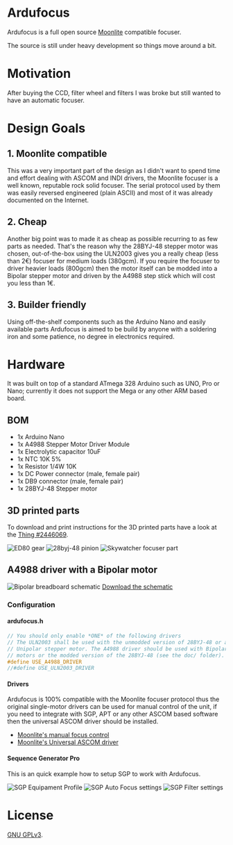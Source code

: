 # Ardufocus
Ardufocus is a full open source [Moonlite][moonlite] compatible focuser.

The source is still under heavy development so things move around a bit.

[moonlite]: https://www.focuser.com/


# Motivation
After buying the CCD, filter wheel and filters I was broke but still wanted to have an automatic
focuser.


# Design Goals

## 1. Moonlite compatible
This was a very important part of the design as I didn't want to spend time and effort dealing with
ASCOM and INDI drivers, the Moonlite focuser is a well known, reputable rock solid focuser. The
serial protocol used by them was easily reversed engineered (plain ASCII) and most of it was already
documented on the Internet.

## 2. Cheap
Another big point was to made it as cheap as possible recurring to as few parts as needed. That's
the reason why the 28BYJ-48 stepper motor was chosen, out-of-the-box using the ULN2003 gives you a
really cheap (less than 2€) focuser for medium loads (380gcm). If you require the focuser to driver
heavier loads (800gcm) then the motor itself can be modded into a Bipolar stepper motor and driven
by the A4988 step stick which will cost you less than 1€.

## 3. Builder friendly
Using off-the-shelf components such as the Arduino Nano and easily available parts Ardufocus is
aimed to be build by anyone with a soldering iron and some patience, no degree in electronics
required.


# Hardware
It was built on top of a standard ATmega 328 Arduino such as UNO, Pro or Nano; currently it does not
support the Mega or any other ARM based board.

## BOM

- 1x Arduino Nano
- 1x A4988 Stepper Motor Driver Module
- 1x Electrolytic capacitor 10uF
- 1x NTC 10K 5%
- 1x Resistor 1/4W 10K
- 1x DC Power connector (male, female pair)
- 1x DB9 connector (male, female pair)
- 1x 28BYJ-48 Stepper motor

## 3D printed parts
To download and print instructions for the 3D printed parts have a look at the
[Thing #2446069][2446069].

[2446069]: https://www.thingiverse.com/thing:2446069

![ED80 gear](https://github.com/jbrazio/ardufocus/blob/master/doc/object-focuser-ed80.png)
![28byj-48 pinion](https://github.com/jbrazio/ardufocus/blob/master/doc/object-focuser-28byj-48.png)
![Skywatcher focuser part](https://github.com/jbrazio/ardufocus/blob/master/doc/object-focuser-skywatcher-v4.png)

## A4988 driver with a Bipolar motor
![Bipolar breadboard schematic](https://github.com/jbrazio/ardufocus/blob/master/doc/schematic-bipolar_bb.jpg)
[Download the schematic](https://github.com/jbrazio/ardufocus/blob/master/doc/schematic-bipolar_schem.jpg)

### Configuration

#### ardufocus.h
``` cpp
// You should only enable *ONE* of the following drivers
// The ULN2003 shall be used with the unmodded version of 28BYJ-48 or any other
// Unipolar stepper motor. The A4988 driver should be used with Bipolar stepper
// motors or the modded version of the 28BYJ-48 (see the doc/ folder).
#define USE_A4988_DRIVER
//#define USE_ULN2003_DRIVER
```

#### Drivers
Ardufocus is 100% compatible with the Moonlite focuser protocol thus the original single-motor
drivers can be used for manual control of the unit, if you need to integrate with SGP, APT or any
other ASCOM based software then the universal ASCOM driver should be installed.

- [Moonlite's manual focus control](https://focuser.com/media/Downloads/MoonLite_Software/NonAscom/MoonliteSingleFocuser_v1.4.zip)
- [Moonlite's Universal ASCOM driver](https://focuser.com/media/Downloads/MoonLite_Software/Ascom/MoonLite%20DRO%20Setup.zip)

#### Sequence Generator Pro
This is an quick example how to setup SGP to work with Ardufocus.

![SGP Equipament Profile](https://github.com/jbrazio/ardufocus/blob/master/doc/sgp-focus-01.jpg)
![SGP Auto Focus settings](https://github.com/jbrazio/ardufocus/blob/master/doc/sgp-focus-02.jpg)
![SGP Filter settings](https://github.com/jbrazio/ardufocus/blob/master/doc/sgp-focus-03.jpg)


# License
[GNU GPLv3](./LICENSE).
